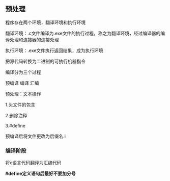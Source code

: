 ## 预处理

程序存在两个环境，翻译环境和执行环境

翻译环境：.c文件编译为.exe文件的执行过程，称之为翻译环境，经过编译器的编译处理和连接器的连接处理

执行环境：.exe文件执行返回结果，成为执行环境

把源代码转换为二进制的可执行机器指令



编译分为三个过程

预编译  编译  汇编



预处理：文本操作

1.头文件的包含

2.删除注释

3.#define

预编译后将文件更改为后缀名.i



### 编译阶段

将c语言代码翻译为汇编代码



**#define定义语句后最好不要加分号**
